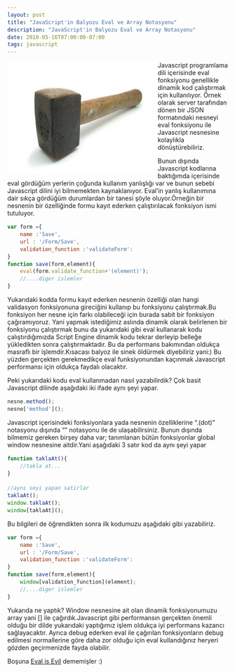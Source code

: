 ```yaml
---
layout: post
title: "JavaScript'in Balyozu Eval ve Array Notasyonu"
description: "JavaScript'in Balyozu Eval ve Array Notasyonu"
date: 2010-05-16T07:00:00-07:00
tags: javascript
---
```


<img align="left" width="343" height="257" src="/img/evalevil/balyoz_thumb.jpg">
Javascript programlama dili içerisinde eval fonksiyonu genellikle dinamik kod çalıştırmak için kullanılıyor. Örnek olarak server tarafından dönen bir JSON formatındaki nesneyi eval fonksiyonu ile Javascript nesnesine kolaylıkla dönüştürebiliriz.

Bunun dışında Javascript kodlarına baktığımda içerisinde eval gördüğüm yerlerin çoğunda kullanım yanlışlığı var ve bunun sebebi Javascript dilini iyi bilmemekten kaynaklanıyor. Eval’in yanlış kullanımına dair sıkça gördüğüm durumlardan bir tanesi şöyle oluyor.Örneğin bir nesnenin bir özelliğinde formu kayıt ederken çalıştırılacak fonksiyon ismi tutuluyor.


```javascript
var form ={
    name :'Save',
    url : '/Form/Save',
    validation_function :'validateForm':
}
function save(form,element){
    eval(form.validate_function+'(element)');
    //....diger islemler
}
``` 

Yukarıdaki kodda formu kayıt ederken nesnenin özelliği olan hangi validasyon fonksiyonuna gireciğini kullanıp bu fonksiyonu çalıştırmak.Bu fonksiyon her nesne için farkı olabileceği için burada sabit bir fonksiyon çağıramıyoruz. Yani yapmak istediğimiz aslında dinamik olarak belirlenen bir fonksiyonu çalıştırmak bunu da yukarıdaki gibi eval kullanarak kodu çalıştırdığımızda Script Engine dinamik kodu tekrar derleyip belleğe yükledikten sonra çalıştırmaktadır. Bu da performans bakımından oldukça masraflı bir işlemdir.Kısacası balyoz ile sinek öldürmek diyebiliriz yani:) Bu yüzden gerçekten gerekmedikçe eval funksiyonundan kaçınmak Javascript performansı için oldukça faydalı olacaktır.

Peki yukarıdaki kodu eval kullanmadan nasıl yazabilirdik? Çok basit Javascript dilinde aşağıdaki iki ifade aynı şeyi yapar.

```javascript
nesne.method();
nesne['method']();
```

Javascript içerisindeki fonksiyonlara yada nesnenin özelliklerine “.(dot)” notasyonu dışında “[](array)” notasyonu ile de ulaşabilirsiniz. Bunun dışında bilmemiz gereken birşey daha var; tanımlanan bütün fonksiyonlar global window nesnesine aitdir.Yani aşağıdaki 3 satır kod da aynı şeyi yapar


```javascript
function taklaAt(){
    //takla at...
}
 
//aynı seyi yapan satirlar
taklaAt();
window.taklaAt();
window[taklaAt]();
```

Bu bilgileri de öğrendikten sonra ilk kodumuzu aşağıdaki gibi yazabiliriz.

```javascript
var form ={
    name :'Save',
    url : '/Form/Save',
    validation_function :'validateForm':
}
function save(form,element){
    window[validation_function](element);
    //....diger islemler
}
```

Yukarıda ne yaptık? Window nesnesine ait olan dinamik fonksiyonumuzu array yani [] ile çağırdık.Javascript gibi performansın gerçekten önemli olduğu bir dilde yukarıdaki yaptığımız işlem oldukça iyi performans kazancı sağlayacaktır. Ayrıca debug ederken eval ile çağırılan fonksiyonların debug edilmesi normallerine göre daha zor olduğu için eval kullandığınız heryeri gözden geçirmenizde fayda olabilir.

Boşuna [Eval is Evil](https://docs.microsoft.com/en-us/archive/blogs/ericlippert/eval-is-evil-part-one) dememişler :)
